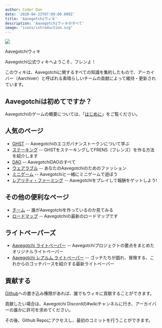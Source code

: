```yaml
---
author: Coder Dan
date: '2020-04-23T07:00:00.000Z'
title: 'Aavegotchiウィキ'
description: 'Aavegotchiウィキのすべて'
image: "icons/introduction.svg"
---
```


<div class="headerImageContainer">
<img class="headerImage" src="/icons/introduction.svg">
<p class="headerImageText">Aavegotchiウィキ</p>
</div>

Aavegotchi公式ウィキへようこそ、フレンよ！

このウィキは、Aavegotchiに関するすべての知識を集約したもので、アーカイバー（Aarchiver）と呼ばれる素晴らしいチームの貢献によって維持・更新されています。

## Aavegotchiは初めてですか？

Aavegotchiのゲームの概要については、「[はじめに](/introduction)」をご覧ください。

## 人気のページ
* [GHST](/ghst) -- Aavegotchiのエコガバナンストークンについて学ぶ
* [ステーキング](/staking) -- GHSTをステーキングしてFRENS（フレンズ）を作る方法を紹介します
* [DAO](/dao) -- AavegotchiDAOのすべて
* [ウェアラブル](/wearables) -- あなたのAavegotchiのためのファッション
* [ミニゲーム](/minigames) -- Aavegotchiと一緒にミニゲームで遊ぼう
* [レアリティ・ファーミング](/rarity-farming) -- Aavegotchiをプレイして報酬をゲットしよう!

## その他の便利なページ

* [チーム](/team) -- 誰がAavegotchiを作っているのか見てみる
* [ロードマップ](/roadmap) -- Aavegotchiの最新のロードマップです

## ライトペーパーズ

* [Aavegotchi ライトペーパー](https://docs.google.com/document/d/1aTijRP1Rd_Z8iu6IISWCct7TWRdzK3x-lfrucgM_7Cg/edit#heading=h.el8lgo9q7kkr) -- Aavegotchiプロジェクトの要点をまとめたオリジナルライトペーパー
* [Aavegotchi レアルム ライトペーパー](https://docs.google.com/document/d/1hUHF29F3_tByWd8ezSphYEE0gPJYg3K5CN1K-X3_WK8/edit) -- ゴッチたちが戯れ、冒険する、これからのゴッチバースを紹介する最新ライトペーパー

## 貢献する

[Github](https://github.com/aavegotchi/aavegotchi-wiki)への書き込み権限があれば、誰でもウィキに貢献することができます。

貢献したい場合は、Aavegotchi Discordの#wikiチャンネルに行き、アーカイバーの誰かに許可を求めてください。

その後、Github Repoにアクセスし、最初のコミットを行うことができます。 
